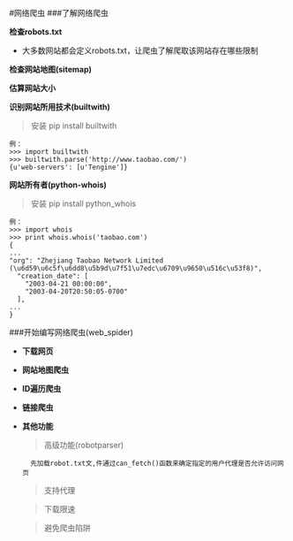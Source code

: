 #网络爬虫
###了解网络爬虫

**检查robots.txt**

- 大多数网站都会定义robots.txt，让爬虫了解爬取该网站存在哪些限制

**检查网站地图(sitemap)**

**估算网站大小**

**识别网站所用技术(builtwith)**

> 安装 pip install builtwith

	例：
	>>> import builtwith
	>>> builtwith.parse('http://www.taobao.com/')
	{u'web-servers': [u'Tengine']}
	
**网站所有者(python-whois)**

> 安装 pip install python_whois

	例：
	>>> import whois
	>>> print whois.whois('taobao.com')
	{
	...
	"org": "Zhejiang Taobao Network Limited (\u6d59\u6c5f\u6dd8\u5b9d\u7f51\u7edc\u6709\u9650\u516c\u53f8)",
	  "creation_date": [
	    "2003-04-21 00:00:00",
	    "2003-04-20T20:50:05-0700"
	  ],
	...
	}
	
###开始编写网络爬虫(web_spider)

- **下载网页**
- **网站地图爬虫**
- **ID遍历爬虫**
- **链接爬虫**
- **其他功能**

	> 高级功能(robotparser)
	
		先加载robot.txt文,件通过can_fetch()函数来确定指定的用户代理是否允许访问网页
	
	> 支持代理
	
	> 下载限速
	
	> 避免爬虫陷阱
	
	